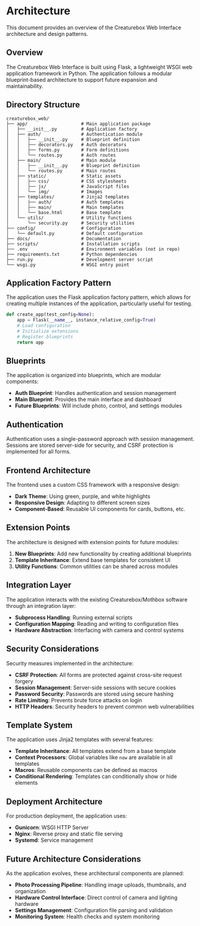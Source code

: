 # Architecture

This document provides an overview of the Creaturebox Web Interface architecture and design patterns.

## Overview

The Creaturebox Web Interface is built using Flask, a lightweight WSGI web application framework in Python. The application follows a modular blueprint-based architecture to support future expansion and maintainability.

## Directory Structure

```
creaturebox_web/
├── app/                    # Main application package
│   ├── __init__.py         # Application factory
│   ├── auth/               # Authentication module
│   │   ├── __init__.py     # Blueprint definition
│   │   ├── decorators.py   # Auth decorators
│   │   ├── forms.py        # Form definitions
│   │   └── routes.py       # Auth routes
│   ├── main/               # Main module
│   │   ├── __init__.py     # Blueprint definition
│   │   └── routes.py       # Main routes
│   ├── static/             # Static assets
│   │   ├── css/            # CSS stylesheets
│   │   ├── js/             # JavaScript files
│   │   └── img/            # Images
│   ├── templates/          # Jinja2 templates
│   │   ├── auth/           # Auth templates
│   │   ├── main/           # Main templates
│   │   └── base.html       # Base template
│   └── utils/              # Utility functions
│       └── security.py     # Security utilities
├── config/                 # Configuration
│   └── default.py          # Default configuration
├── docs/                   # Documentation
├── scripts/                # Installation scripts
├── .env                    # Environment variables (not in repo)
├── requirements.txt        # Python dependencies
├── run.py                  # Development server script
└── wsgi.py                 # WSGI entry point
```

## Application Factory Pattern

The application uses the Flask application factory pattern, which allows for creating multiple instances of the application, particularly useful for testing.

```python
def create_app(test_config=None):
    app = Flask(__name__, instance_relative_config=True)
    # Load configuration
    # Initialize extensions
    # Register blueprints
    return app
```

## Blueprints

The application is organized into blueprints, which are modular components:

- **Auth Blueprint**: Handles authentication and session management
- **Main Blueprint**: Provides the main interface and dashboard
- **Future Blueprints**: Will include photo, control, and settings modules

## Authentication

Authentication uses a single-password approach with session management. Sessions are stored server-side for security, and CSRF protection is implemented for all forms.

## Frontend Architecture

The frontend uses a custom CSS framework with a responsive design:

- **Dark Theme**: Using green, purple, and white highlights
- **Responsive Design**: Adapting to different screen sizes
- **Component-Based**: Reusable UI components for cards, buttons, etc.

## Extension Points

The architecture is designed with extension points for future modules:

1. **New Blueprints**: Add new functionality by creating additional blueprints
2. **Template Inheritance**: Extend base templates for consistent UI
3. **Utility Functions**: Common utilities can be shared across modules

## Integration Layer

The application interacts with the existing Creaturebox/Mothbox software through an integration layer:

- **Subprocess Handling**: Running external scripts
- **Configuration Mapping**: Reading and writing to configuration files
- **Hardware Abstraction**: Interfacing with camera and control systems

## Security Considerations

Security measures implemented in the architecture:

- **CSRF Protection**: All forms are protected against cross-site request forgery
- **Session Management**: Server-side sessions with secure cookies
- **Password Security**: Passwords are stored using secure hashing
- **Rate Limiting**: Prevents brute force attacks on login
- **HTTP Headers**: Security headers to prevent common web vulnerabilities

## Template System

The application uses Jinja2 templates with several features:

- **Template Inheritance**: All templates extend from a base template
- **Context Processors**: Global variables like `now` are available in all templates
- **Macros**: Reusable components can be defined as macros
- **Conditional Rendering**: Templates can conditionally show or hide elements

## Deployment Architecture

For production deployment, the application uses:

- **Gunicorn**: WSGI HTTP Server
- **Nginx**: Reverse proxy and static file serving
- **Systemd**: Service management

## Future Architecture Considerations

As the application evolves, these architectural components are planned:

- **Photo Processing Pipeline**: Handling image uploads, thumbnails, and organization
- **Hardware Control Interface**: Direct control of camera and lighting hardware
- **Settings Management**: Configuration file parsing and validation
- **Monitoring System**: Health checks and system monitoring